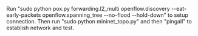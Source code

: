 Run "sudo python pox.py forwarding.l2_multi openflow.discovery --eat-early-packets openflow.spanning_tree --no-flood --hold-down" to setup connection.
Then run "sudo python mininet_topo.py" and then "pingall" to establish network and test.

